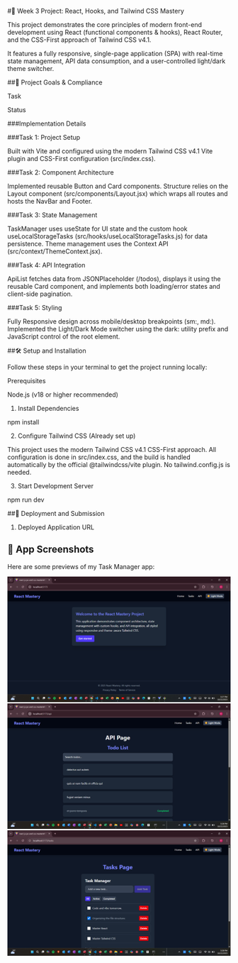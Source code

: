 #🎨 Week 3 Project: React, Hooks, and Tailwind CSS Mastery  

This project demonstrates the core principles of modern front-end development using React (functional components & hooks), React Router, and the CSS-First approach of Tailwind CSS v4.1.  

It features a fully responsive, single-page application (SPA) with real-time state management, API data consumption, and a user-controlled light/dark theme switcher.  

##🚀 Project Goals & Compliance  

Task  

Status  

###Implementation Details    

###Task 1: Project Setup    
  

Built with Vite and configured using the modern Tailwind CSS v4.1 Vite plugin and CSS-First configuration (src/index.css).  

###Task 2: Component Architecture    


Implemented reusable Button and Card components. Structure relies on the Layout component (src/components/Layout.jsx) which wraps all routes and hosts the NavBar and Footer.

###Task 3: State Management  


TaskManager uses useState for UI state and the custom hook useLocalStorageTasks (src/hooks/useLocalStorageTasks.js) for data persistence. Theme management uses the Context API (src/context/ThemeContext.jsx).  

###Task 4: API Integration  

ApiList fetches data from JSONPlaceholder (/todos), displays it using the reusable Card component, and implements both loading/error states and client-side pagination.  

###Task 5: Styling


Fully Responsive design across mobile/desktop breakpoints (sm:, md:). Implemented the Light/Dark Mode switcher using the dark: utility prefix and JavaScript control of the <html> root element.  

##🛠️ Setup and Installation  

Follow these steps in your terminal to get the project running locally:  

Prerequisites  

Node.js (v18 or higher recommended)  

1. Install Dependencies  

npm install  


2. Configure Tailwind CSS (Already set up)  

This project uses the modern Tailwind CSS v4.1 CSS-First approach. All configuration is done in src/index.css, and the build is handled automatically by the official @tailwindcss/vite plugin. No tailwind.config.js is needed.  

3. Start Development Server  

npm run dev  


##🔗 Deployment and Submission    

1. Deployed Application URL    


## 📸 App Screenshots  

Here are some previews of my Task Manager app:  

![Screenshot 1](./src/assets/screenshot1.png)  
![Screenshot 2](./src/assets/screenshot2.png)  
![Screenshot 3](./src/assets/screenshot3.png)  



